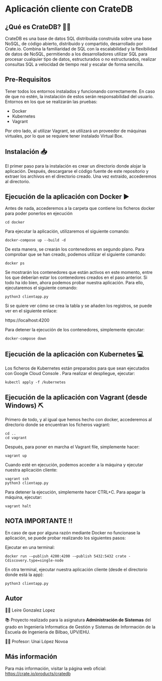 # Aplicación cliente con CrateDB

## ¿Qué es CrateDB? :woman_shrugging:

CrateDB es una base de datos SQL distribuida construida sobre una 
base NoSQL, de código abierto, distribuido y compartido, desarrollado
por Crate.io. Combina la familiaridad de SQL con la escalabilidad y la
flexibilidad de datos de NoSQL, permitiendo a los desarrolladores 
utilizar SQL para procesar cualquier tipo de datos, estructurados o 
no estructurados, realizar consultas SQL a velocidad de tiempo real 
y escalar de forma sencilla. 

## Pre-Requisitos

Tener todos los entornos instalados y funcionando correctamente. En caso de que no estén,
la instalación de estos serán responsabilidad del usuario. Entornos en los que se
realizarán las pruebas:

- Docker
- Kubernetes
- Vagrant

Por otro lado, al utilizar Vagrant, se utilizará un proveedor de máquinas virtuales, 
por lo que se requiere tener instalado Virtual Box.

## Instalación :inbox_tray:

El primer paso para la instalación es crear un directorio donde alojar la
aplicación. Después, descargarse el código fuente de este repositorio y extraer
los archivos en el directorio creado. Una vez extraido, accederemos al directorio.


## Ejecución de la aplicación con Docker :arrow_forward:

Antes de nada, accederemos a la carpeta que contiene los ficheros docker
para poder ponerlos en ejecución

    cd docker

Para ejecutar la aplicación, utilizaremos el siguiente comando:

    docker-compose up --build -d

De esta manera, se crearán los contenedores en segundo plano. Para comprobar que
se han creado, podemos utilizar el siguiente comando:

    docker ps

Se mostrarán los contenedores que están activos en este momento, entre los que
deberían estar los contenedores creados en el paso anterior. Si todo ha ido bien, ahora podemos probar nuestra aplicación. 
Para ello, ejecutaremos el siguiente comando:

    python3 clientapp.py

Si se quiere ver cómo se crea la tabla y se añaden los registros, se puede ver en el
siguiente enlace:

https://localhost:4200

Para detener la ejecución de los contenedores, simplemente ejecutar:

    docker-compose down

## Ejecución de la aplicación con Kubernetes :computer:

Los ficheros de Kubernetes están preparados para que sean ejecutados con Google Cloud Console
. Para realizar el despliegue, ejecutar:

    kubectl apply -f /kubernetes

## Ejecución de la aplicación con Vagrant (desde Windows) :pick: 

Primero de todo, y al igual que hemos hecho con docker, accederemos al directorio
donde se encuentran los ficheros vagrant:

    cd ..
    cd vagrant

Después, para poner en marcha el Vagrant file, simplemente hacer:

    vagrant up

Cuando esté en ejecución, podemos acceder a la máquina y ejecutar nuestra aplicación cliente:
    
    vagrant ssh
    python3 clientapp.py

Para detener la ejecución, simplemente hacer CTRL+C. Para apagar la máquina, ejecutar:

    vagrant halt


## NOTA IMPORTANTE :bangbang:

En caso de que por alguna razón mediante Docker no funcionase la aplicación,
se puede probar realizando los siguientes pasos:

Ejecutar en una terminal:

    docker run -–publish 4200:4200 -–publish 5432:5432 crate -Cdiscovery.type=single-node

En otra terminal, ejecutar nuestra aplicación cliente (desde el directorio donde está la app):
    
    python3 clientapp.py

## Autor

:woman_student: Leire Gonzalez Lopez


:books: Proyecto realizado para la asignatura **Administración de Sistemas** del grado en Ingeniería Informatica
de Gestión y Sistemas de Información de la Escuela de Ingeniería de Bilbao, UPV/EHU.

:man_teacher: Profesor: Unai López Novoa

## Más información

Para más información, visitar la página web oficial: https://crate.io/products/cratedb






